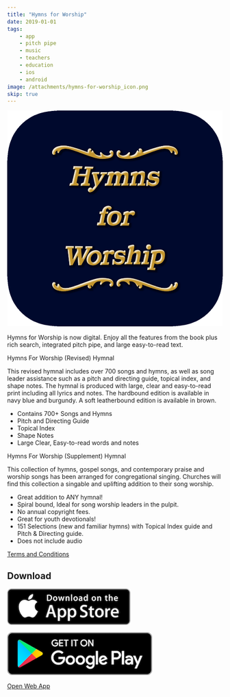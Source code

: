 ```yaml
---
title: "Hymns for Worship"
date: 2019-01-01
tags:
    - app
    - pitch pipe
    - music
    - teachers
    - education
    - ios
    - android
image: /attachments/hymns-for-worship_icon.png
skip: true
---
```


![](/attachments/hymns-for-worship_icon.png)

Hymns for Worship is now digital. Enjoy all the features from the book plus rich search, integrated pitch pipe, and large easy-to-read text.

Hymns For Worship (Revised) Hymnal

This revised hymnal includes over 700 songs and hymns, as well as song leader assistance such as a pitch and directing guide, topical index, and shape notes. The hymnal is produced with large, clear and easy-to-read print including all lyrics and notes. The hardbound edition is available in navy blue and burgundy. A soft leatherbound edition is available in brown.

- Contains 700+ Songs and Hymns
- Pitch and Directing Guide
- Topical Index
- Shape Notes
- Large Clear, Easy-to-read words and notes

Hymns For Worship (Supplement) Hymnal

This collection of hymns, gospel songs, and contemporary praise and worship songs has been arranged for congregational singing. Churches will find this collection a singable and uplifting addition to their song worship.

- Great addition to ANY hymnal!
- Spiral bound, Ideal for song worship leaders in the pulpit.
- No annual copyright fees.
- Great for youth devotionals!
- 151 Selections (new and familiar hymns) with Topical Index guide and Pitch & Directing guide.
- Does not include audio

[Terms and Conditions](https://hymnsforworship.app/termsandconditions.html)

## Download

[![](/attachments/app_store.png)](https://apps.apple.com/us/app/hymns-for-worship/id1470789635?itsct=apps_box&amp;itscg=30200)

[![](/attachments/google_play.png)](https://play.google.com/store/apps/details?id=com.appleeducate.hymns_for_worship&hl=en_US&gl=US)

[Open Web App](https://hymnsforworship.app)